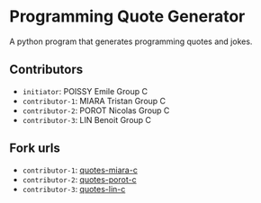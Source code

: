 # Programming Quote Generator

A python program that generates programming quotes and jokes.

## Contributors
- `initiator`: POISSY Emile Group C
- `contributor-1`: MIARA Tristan Group C
- `contributor-2`: POROT Nicolas Group C
- `contributor-3`: LIN Benoit Group C

## Fork urls
- `contributor-1`: [quotes-miara-c](url-1)
- `contributor-2`: [quotes-porot-c](url-2)
- `contributor-3`: [quotes-lin-c](url-3)
